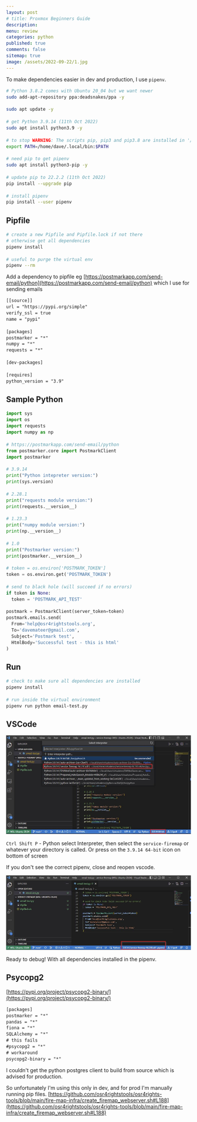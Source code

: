 ```yaml
---
layout: post
# title: Proxmox Beginners Guide
description: 
menu: review
categories: python
published: true 
comments: false     
sitemap: true
image: /assets/2022-09-22/1.jpg
---
```


<!-- [![alt text](/assets/2021-10-22/email-cover.jpg "email"){:width="800px"}](/assets/2021-10-22/email-cover.jpg) -->
<!-- [![alt text](/assets/2021-10-22/email-cover.jpg "Thanks to Solen Feyissa on unsplash - https://unsplash.com/@solenfeyissa")](https://unsplash.com/@solenfeyissa) -->


<!-- [![alt text](/assets/2021-12-21/desk.jpg "email")](/assets/2021-12-21/desk.jpg) -->

<!-- [![alt text](/assets/2022-09-15/fire-map.jpg "email")](/assets/2022-09-15/fire-map.jpg) -->

<!-- [![alt text](/assets/2022-09-15/cookie.jpg "email")](/assets/2022-09-15/cookie.jpg) -->

To make dependencies easier in dev and production, I use `pipenv`. 

```bash
# Python 3.8.2 comes with Ubuntu 20_04 but we want newer
sudo add-apt-repository ppa:deadsnakes/ppa -y

sudo apt update -y

# get Python 3.9.14 (11th Oct 2022)
sudo apt install python3.9 -y

# to stop WARNING: The scripts pip, pip3 and pip3.8 are installed in '/home/dave/.local/bin' which is not on PATH.
export PATH=/home/dave/.local/bin:$PATH

# need pip to get pipenv 
sudo apt install python3-pip -y

# update pip to 22.2.2 (11th Oct 2022)
pip install --upgrade pip

# install pipenv
pip install --user pipenv
```

## Pipfile

```bash
# create a new Pipfile and Pipfile.lock if not there
# otherwise get all dependencies
pipenv install

# useful to purge the virtual env
pipenv --rm
```

Add a dependency to pipfile eg [https://postmarkapp.com/send-email/python](https://postmarkapp.com/send-email/python) which I use for sending emails

```txt
[[source]]
url = "https://pypi.org/simple"
verify_ssl = true
name = "pypi"

[packages]
postmarker = "*"
numpy = "*"
requests = "*"

[dev-packages]

[requires]
python_version = "3.9"
```

## Sample Python

```py
import sys
import os
import requests
import numpy as np

# https://postmarkapp.com/send-email/python
from postmarker.core import PostmarkClient
import postmarker

# 3.9.14
print("Python intepreter version:")
print(sys.version)

# 2.28.1
print("requests module version:")
print(requests.__version__)

# 1.23.3
print("numpy module version:")
print(np.__version__)

# 1.0
print("Postmarker version:")
print(postmarker.__version__)

# token = os.environ['POSTMARK_TOKEN']
token = os.environ.get('POSTMARK_TOKEN')

# send to black hole (will succeed if no errors)
if token is None:
  token = 'POSTMARK_API_TEST'

postmark = PostmarkClient(server_token=token)
postmark.emails.send(
  From='help@osr4rightstools.org',
  To='davemateer@gmail.com',
  Subject='Postmark test',
  HtmlBody='Successful test - this is html'
)
```

## Run 

```bash
# check to make sure all dependencies are installed
pipenv install

# run inside the virtual environment
pipenv run python email-test.py
```

## VSCode

[![alt text](/assets/2022-10-11/1.jpg "email")](/assets/2022-10-11/1.jpg)

`Ctrl Shift P` - Python select Interpreter, then select the `service-firemap` or whatever your directory is called. Or press on the `3.9.14 64-bit` icon on bottom of screen

If you don't see the correct pipenv, close and reopen vscode.

[![alt text](/assets/2022-10-11/2.jpg "email")](/assets/2022-10-11/2.jpg)

Ready to debug! With all dependencies installed in the pipenv.

## Psycopg2

[https://pypi.org/project/psycopg2-binary/](https://pypi.org/project/psycopg2-binary/)

```txt
[packages]
postmarker = "*"
pandas = "*"
fiona = "*"
SQLAlchemy = "*"
# this fails
#psycopg2 = "*"
# workaround
psycopg2-binary = "*"
```

I couldn't get the python postgres client to build from source which is advised for production.

So unfortunately I'm using this only in dev, and for prod I'm manually running pip files. [https://github.com/osr4rightstools/osr4rights-tools/blob/main/fire-map-infra/create_firemap_webserver.sh#L188](https://github.com/osr4rightstools/osr4rights-tools/blob/main/fire-map-infra/create_firemap_webserver.sh#L188)


